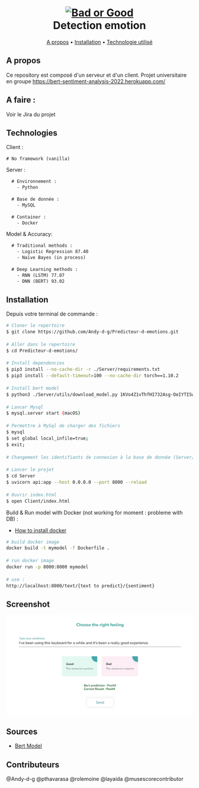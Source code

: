 <div align="center">
  <h1>
    <br>
    <a href=""><img src="favicon.png" alt="Bad or Good" width="200"></a>
    <br>
      Detection emotion 
    <br>
  </h1>
</div>

<div align="center">
  <a href="#a-propos">A propos</a> •
  <a href="#installation">Installation</a> •
  <a href="#technologies">Technologie utilisé</a> 
</div>

## A propos

Ce repository est composé d'un serveur et d'un client.
Projet universitaire en groupe 
https://bert-sentiment-analysis-2022.herokuapp.com/

## A faire :

Voir le Jira du projet

## Technologies

Client : 
```
# No framework (vanilla)
```

Server :
```
  # Environnement : 
    - Python
  
  # Base de donnée : 
    - MySQL

  # Container : 
    - Docker
```

Model & Accuracy: 
```
  # Traditional methods : 
    - Logistic Regression 87.40
    - Naïve Bayes (in process)

  # Deep Learning methods :
    - RNN (LSTM) 77.07
    - DNN (BERT) 93.02
```
## Installation

Depuis votre terminal de commande : 

```bash
# Cloner le repertoire
$ git clone https://github.com/Andy-d-g/Predicteur-d-emotions.git

# Aller dans le repertoire
$ cd Predicteur-d-emotions/

# Install dependencies
$ pip3 install --no-cache-dir -r ./Server/requirements.txt
$ pip3 install --default-timeout=100 --no-cache-dir torch==1.10.2

# Install bert model
$ python3 ./Server/utils/download_model.py 1KVo4Z1vThfHI732Asg-OeIYTISwV1kpe ./Server/Model/bert.pickle

# Lancer Mysql
$ mysql.server start (macOS)

# Permettre à MySql de charger des fichiers 
$ mysql
$ set global local_infile=true;
$ exit;

# Changement les identifiants de connexion à la base de donnée (Server/api.py:28)

# Lancer le projet
$ cd Server
$ uvicorn api:app --host 0.0.0.0 --port 8000 --reload

# Ouvrir index.html
$ open Client/index.html
```

Build & Run model with Docker (not working for moment : probleme with DB) : 
- [How to install docker](https://docs.docker.com/engine/install/)

```bash
# build docker image
docker build -t mymodel -f Dockerfile .

# run docker image 
docker run -p 8000:8000 mymodel

# use : 
http://localhost:8000/text/{text to predict}/{sentiment}
```

## Screenshot
<img src="Capture.PNG" alt="Bad or Good">

## Sources
- [Bert Model](https://skimai.com/fine-tuning-bert-for-sentiment-analysis/)

## Contributeurs

@Andy-d-g
@pthavarasa
@rolemoine
@layaida
@musescorecontributor
